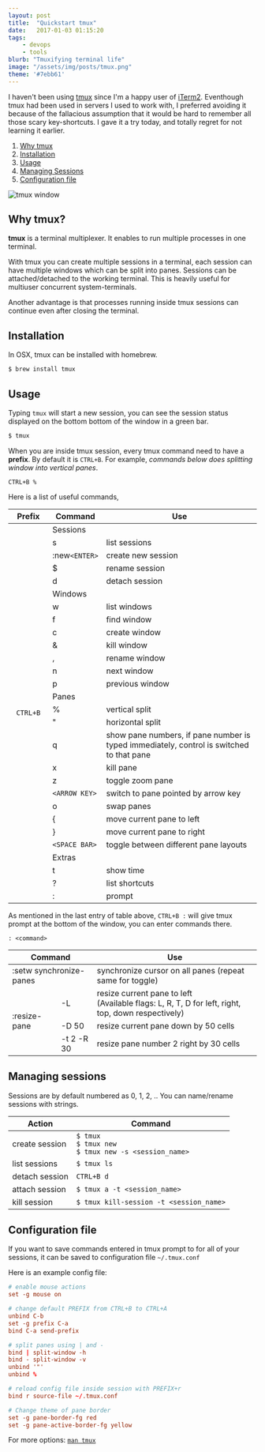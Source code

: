 ```yaml
---
layout: post
title:  "Quickstart tmux"
date:   2017-01-03 01:15:20
tags:
    - devops
    - tools
blurb: "Tmuxifying terminal life"
image: "/assets/img/posts/tmux.png"
theme: '#7ebb61'
---
```


I haven't been using [tmux](https://tmux.github.io/) since I'm a happy user of [iTerm2](https://www.iterm2.com/). Eventhough tmux had been used in servers I used to work with, I preferred avoiding it because of the fallacious assumption that it would be hard to remember all those scary key-shortcuts. I gave it a try today, and totally regret for not learning it earlier.

<ol class="post__index">
    <li><a href="#why-tmux">Why tmux</a></li>
    <li><a href="#installation">Installation</a></li>
    <li><a href="#usage">Usage</a></li>
    <li><a href="#managing-sessions">Managing Sessions</a></li>
    <li><a href="#configuration-file">Configuration file</a></li>
</ol>

<img src="/assets/img/posts/tmux.png" alt="tmux window">

## Why tmux?

**tmux** is a terminal multiplexer. It enables to run multiple processes in one terminal.

With tmux you can create multiple sessions in a terminal, each session can have multiple windows which can be split into panes. Sessions can be attached/detached to the working terminal. This is heavily useful for multiuser concurrent system-terminals.

Another advantage is that processes running inside tmux sessions can continue even after closing the terminal.


## Installation

In OSX, tmux can be installed with homebrew.

```bash
$ brew install tmux
```

## Usage

Typing `tmux` will start a new session, you can see the session status displayed on the bottom bottom of the window in a green bar.

```bash
$ tmux
```

When you are inside tmux session, every tmux command need to have a **prefix**. By default it is `CTRL+B`. For example, *commands below does splitting window into vertical panes*.

```
CTRL+B %
```

Here is a list of useful commands,

<table class="table__size--small">
    <thead>
        <tr>
            <th>Prefix</th>
            <th>Command</th>
            <th>Use</th>
        </tr>
    </thead>
    <tbody>
        <tr>
            <td rowspan="28"><code>&nbsp;CTRL+B&nbsp;</code></td>
            <td colspan="2" class="table__subtitle">Sessions</td>
        </tr>
        <tr>
            <td>s</td>
            <td>list sessions</td>
        </tr>
        <tr>
            <td>:new<code>&lt;ENTER&gt;</code></td>
            <td>create new session</td>
        </tr>
        <tr>
            <td>$</td>
            <td>rename session</td>
        </tr>
        <tr>
            <td>d</td>
            <td>detach session</td>
        </tr>
        <tr>
            <td colspan="2" class="table__subtitle">Windows</td>
        </tr>
        <tr>
            <td>w</td>
            <td>list windows</td>
        </tr>
        <tr>
            <td>f</td>
            <td>find window</td>
        </tr>
        <tr>
            <td>c</td>
            <td>create window</td>
        </tr>
        <tr>
            <td>&</td>
            <td>kill window</td>
        </tr>
        <tr>
            <td>,</td>
            <td>rename window</td>
        </tr>
        <tr>
            <td>n</td>
            <td>next window</td>
        </tr>
        <tr>
            <td>p</td>
            <td>previous window</td>
        </tr>
        <tr>
            <td colspan="2" class="table__subtitle">Panes</td>
        </tr>
        <tr>
            <td>%</td>
            <td>vertical split</td>
        </tr>
        <tr>
            <td>"</td>
            <td>horizontal split</td>
        </tr>
        <tr>
            <td>q</td>
            <td>show pane numbers, if pane number is typed immediately, control is switched to that pane</td>
        </tr>
        <tr>
            <td>x</td>
            <td>kill pane</td>
        </tr>
        <tr>
            <td>z</td>
            <td>toggle zoom pane</td>
        </tr>
        <tr>
            <td><code>&lt;ARROW&nbsp;KEY&gt;</code></td>
            <td>switch to pane pointed by arrow key</td>
        </tr>
        <tr>
            <td>o</td>
            <td>swap panes</td>
        </tr>
        <tr>
            <td>{</td>
            <td>move current pane to left</td>
        </tr>
        <tr>
            <td>}</td>
            <td>move current pane to right</td>
        </tr>
        <tr>
            <td><code>&lt;SPACE&nbsp;BAR&gt;</code></td>
            <td>toggle between different pane layouts</td>
        </tr>
        <tr>
            <td colspan="2" class="table__subtitle">Extras</td>
        </tr>
        <tr>
            <td>t</td>
            <td>show time</td>
        </tr>
        <tr>
            <td>?</td>
            <td>list shortcuts</td>
        </tr>
        <tr>
            <td>:</td>
            <td>prompt</td>
        </tr>
    </tbody>
</table>

As mentioned in the last entry of table above, `CTRL+B :` will give tmux prompt at the bottom of the window, you can enter commands there.

```
: <command>
```

<table class="table__size--small">
    <thead>
        <tr>
            <th colspan="2">Command</th>
            <th>Use</th>
        </tr>
    </thead>
    <tbody>
        <tr>
            <td colspan="2">:setw synchronize-panes</td>
            <td>synchronize cursor on all panes (repeat same for toggle)</td>
        </tr>
        <tr>
            <td rowspan="3">:resize-pane</td>
            <td>-L</td>
            <td>resize current pane to left<br>(Available flags: L, R, T, D for left, right, top, down respectively)</td>
        </tr>
        <tr>
            <td>-D 50</td>
            <td>resize current pane down by 50 cells</td>
        </tr>
        <tr>
            <td>-t 2 -R 30</td>
            <td>resize pane number 2 right by 30 cells</td>
        </tr>
    </tbody>
</table>

## Managing sessions

Sessions are by default numbered as 0, 1, 2, .. You can name/rename sessions with strings.

<table>
    <thead>
        <tr>
            <th>Action</th>
            <th>Command</th>
        </tr>
    </thead>
    <tbody>
       <tr>
           <td>create session</td>
           <td>
                <code>$ tmux</code><br>
                <code>$ tmux new</code><br>
                <code>$ tmux new -s &lt;session_name&gt;</code>
           </td>
       </tr>
       <tr>
           <td>list sessions</td>
           <td><code>$ tmux ls</code></td>
       </tr>
       <tr>
           <td>detach session</td>
           <td><code>CTRL+B d</code></td>
       </tr>
       <tr>
           <td>attach session</td>
           <td>
                <code>$ tmux a -t &lt;session_name&gt;</code>
           </td>
       </tr>
       <tr>
           <td>kill session</td>
           <td><code>$ tmux kill-session -t &lt;session_name&gt;</code></td>
       </tr>
    </tbody>
</table>


## Configuration file

If you want to save commands entered in tmux prompt to for all of your sessions, it can be saved to configuration file `~/.tmux.conf`

Here is an example config file:

```conf
# enable mouse actions
set -g mouse on

# change default PREFIX from CTRL+B to CTRL+A
unbind C-b
set -g prefix C-a
bind C-a send-prefix

# split panes using | and -
bind | split-window -h
bind - split-window -v
unbind '"'
unbind %

# reload config file inside session with PREFIX+r
bind r source-file ~/.tmux.conf

# Change theme of pane border
set -g pane-border-fg red
set -g pane-active-border-fg yellow

```

For more options: [`man tmux`](http://man.openbsd.org/OpenBSD-current/man1/tmux.1)
